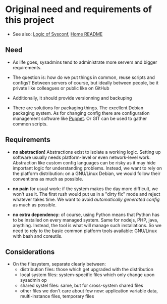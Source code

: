 # Original need and requirements of this project

* See also: [Logic of Sysconf](logic.md), [Home README](../README.md)

## Need

 * As life goes, sysadmins tend to administrate more servers and bigger requirements.

* The question is: how do we put things in common, reuse scripts and configs? Between servers of course, but ideally between people, be it private like colleagues or public like on GitHub

* Additionally, it should provide versionning and backuping

* There are solutions for packaging things. The excellent Debian packaging system. As for changing config there are configuration management software like [Puppet](http://puppetlabs.com/). Or GIT can be used to gather common scripts.


## Requirements

  * **no abstraction!** Abstractions exist to isolate a working logic. Setting up software usually needs platform-level or even network-level work. Abstraction like custom config languages can be risky as it may hide important logic for understanding problems. Instead, we want to rely on the platform distribution: on a GNU/Linux Debian, we would follow their conventions as much as possible.

  * **no pain** for usual work: if the system makes the day more difficult, we won't use it. The first rush would put us in a "dirty fix" mode and reject whatever takes time. We want to avoid *automatically generated config* as much as possible.

  * **no extra dependency**: of course, using Python means that Python has to be installed on every managed system. Same for nodejs, PHP, java, anything. Instead, the tool is what will manage such installations. So we need to rely to the basic common platform tools available: GNU/Linux with bash and coreutils.


## Considerations

* On the filesystem, separate clearly between:
  * distribution files: those which get upgraded with the distribution
  * local system files: system-specific files which only change upon sysadmin op
  * shared systel files: same, but for cross-system shared files
  * other files we don't care about fow now: application variable data, multi-instance files, temporary files

